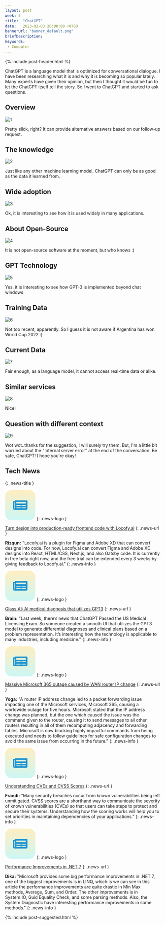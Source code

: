 ```yaml
---
layout: post
week: 5
title:  "ChatGPT"
date:   2023-02-03 20:00:00 +0700
bannerUrl: "banner_default.png"
briefDescription: 
keywords:
 - Computer
---
```


{% include post-header.html %}

ChatGPT is a language model that is optimized for conversational dialogue. I have been researching what it is and why it is becoming so popular lately. Many experts have given their opinion, but then I thought it would be fun to let the ChatGPT itself tell the story. So I went to ChatGPT and started to ask questions.

## Overview

![1](/images/chatgpt/1.png)

Pretty slick, right? It can provide alternative answers based on our follow-up request.

## The knowledge

![2](/images/chatgpt/2.png)

Just like any other machine learning model, ChatGPT can only be as good as the data it learned from.

## Wide adoption

![3](/images/chatgpt/3.png)

Ok, it is interesting to see how it is used widely in many applications.

## About Open-Source

![4](/images/chatgpt/4.png)

It is not open-source software at the moment, but who knows :)

## GPT Technology

![5](/images/chatgpt/5.png)

Yes, it is interesting to see how GPT-3 is implemented beyond chat windows.

## Training Data

![6](/images/chatgpt/6.png)

Not too recent, apparently. So I guess it is not aware if Argentina has won World Cup 2022 :)

## Current Data

![7](/images/chatgpt/7.png)

Fair enough, as a language model, it cannot access real-time data or alike.

## Similar services

![8](/images/chatgpt/8.png)

Nice!

## Question with different context

![9](/images/chatgpt/9.png)

Wot wot..thanks for the suggestion, I will surely try them. But, I'm a little bit worried about the "Internal server error" at the end of the conversation. Be safe, ChatGPT! I hope you're okay!


## Tech News
{: .news-title }

![memo](/assets/images/tech-news.svg)
{: .news-logo }

[Turn design into production-ready frontend code with Locofy.ai](https://www.locofy.ai/)
{: .news-url }

__Rizqun:__ "Locofy.ai is a plugin for Figma and Adobe XD that can convert designs into code. For now, Locofy.ai can convert Figma and Adobe XD designs into React, HTML/CSS, Next.js, and also Gatsby code. It is currently in free beta right now, and the free trial can be extended every 3 weeks by giving feedback to Locofy.ai."
{: .news-info }

![memo](/assets/images/tech-news.svg)
{: .news-logo }

[Glass AI: AI medical diagnosis that utilizes GPT3](https://glass.health/ai)
{: .news-url }

__Brain:__ "Last week, there’s news that ChatGPT Passed the US Medical Licensing Exam. So someone created a smooth UI that utilizes the GPT3 model to generate differential diagnoses and clinical plans based on a problem representation. It’s interesting how the technology is applicable to many industries, including medicine."
{: .news-info }

![memo](/assets/images/tech-news.svg)
{: .news-logo }

[Massive Microsoft 365 outage caused by WAN router IP change](https://www.bleepingcomputer.com/news/microsoft/massive-microsoft-365-outage-caused-by-wan-router-ip-change/)
{: .news-url }

__Yoga:__ "A router IP address change led to a packet forwarding issue impacting one of the Microsoft services, Microsoft 365, causing a worldwide outage for five hours. Microsoft stated that the IP address change was planned, but the one which caused the issue was the command given to the router, causing it to send messages to all other routers resulting in all of them recomputing adjacency and forwarding tables. Microsoft is now blocking highly impactful commands from being executed and needs to follow guidelines for safe configuration changes to avoid the same issue from occurring in the future."
{: .news-info }

![memo](/assets/images/tech-news.svg)
{: .news-logo }

[Understanding CVEs and CVSS Scores](https://www.openlogic.com/blog/understanding-cves-cvss-scores)
{: .news-url }

__Frandi:__ “Many security breaches occur from known vulnerabilities being left unmitigated. CVSS scores are a shorthand way to communicate the severity of known vulnerabilities (CVEs) so that users can take steps to protect and secure their systems. Understanding how the scoring works will help you to set priorities in maintaining dependencies of your applications.”
{: .news-info }

![memo](/assets/images/tech-news.svg)
{: .news-logo }

[Performance Improvements in .NET 7](https://medium.com/@tobias.streng/net-performance-series-1-performance-improvements-in-net-7-fb793f8f5f71)
{: .news-url }

__Dika:__ "Microsoft provides some big performance improvements in .NET 7, one of the biggest improvements is in LINQ, which is we can see in this article the performance improvements are quite drastic in Min Max methods, Average, Sum, and Order. The other improvements is in System.IO, Guid Equality Check, and some parsing methods. Also, the System.Diagnostic have interesting performance improvements in some methods."
{: .news-info }

{% include post-suggested.html %}